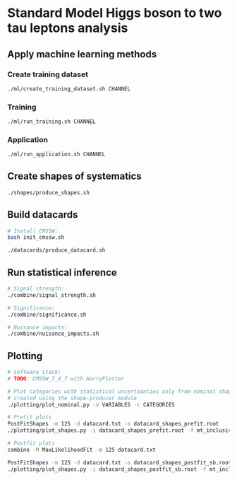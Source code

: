 # Standard Model Higgs boson to two tau leptons analysis

## Apply machine learning methods

### Create training dataset

```bash
./ml/create_training_dataset.sh CHANNEL
```

### Training

```bash
./ml/run_training.sh CHANNEL
```

### Application

```bash
./ml/run_application.sh CHANNEL
```

## Create shapes of systematics

```bash
./shapes/produce_shapes.sh
```

## Build datacards

```bash
# Install CMSSW:
bash init_cmssw.sh
```

```bash
./datacards/produce_datacard.sh
```

## Run statistical inference

```bash
# Signal strength:
./combine/signal_strength.sh

# Significance:
./combine/significance.sh

# Nuisance impacts:
./combine/nuisance_impacts.sh
```

## Plotting

```bash
# Software stack:
# TODO: CMSSW_7_4_7 with HarryPlotter
```

```bash
# Plot categories with statistical uncertainties only from nominal shapes
# created using the shape-producer module
./plotting/plot_nominal.py -v VARIABLES -c CATEGORIES

# Prefit plots
PostFitShapes -m 125 -d datacard.txt -o datacard_shapes_prefit.root
./plotting/plot_shapes.py -i datacard_shapes_prefit.root -f mt_inclusive_prefit

# Postfit plots
combine -M MaxLikelihoodFit -m 125 datacard.txt

PostFitShapes -m 125 -d datacard.txt -o datacard_shapes_postfit_sb.root -f mlfit.root:fit_s --postfit
./plotting/plot_shapes.py -i datacard_shapes_postfit_sb.root -f mt_inclusive_postfit
```
